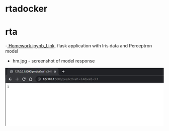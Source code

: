 # rtadocker

# rta
 -[ Homework.ipynb_Link](https://github.com/erickunix/rta/blob/main/Homework.ipynb). flask application with Iris data and Perceptron model
 - hm.jpg - screenshot of model response

![alt text](https://github.com/erickunix/rta/blob/main/hm.jpg)

